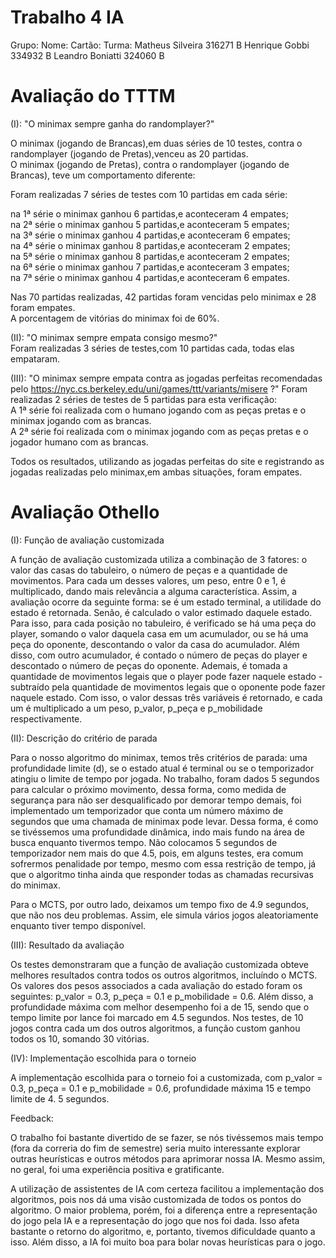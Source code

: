 # Trabalho 4 IA

Grupo:
Nome:              Cartão:   Turma:
Matheus Silveira   316271    B
Henrique Gobbi     334932    B
Leandro Boniatti   324060    B

# Avaliação do TTTM
(I): "O minimax sempre ganha do randomplayer?"

O minimax (jogando de Brancas),em duas séries de 10 testes, contra o randomplayer (jogando de Pretas),venceu as 20 partidas.    
O minimax (jogando de Pretas), contra o randomplayer (jogando de Brancas), teve um comportamento diferente:

Foram realizadas 7 séries de testes com 10 partidas em cada série: 

na 1ª série o minimax ganhou 6 partidas,e aconteceram 4 empates;   
na 2ª série o minimax ganhou 5 partidas,e aconteceram 5 empates;   
na 3ª série o minimax ganhou 4 partidas,e aconteceram 6 empates;   
na 4ª série o minimax ganhou 8 partidas,e aconteceram 2 empates;   
na 5ª série o minimax ganhou 8 partidas,e aconteceram 2 empates;   
na 6ª série o minimax ganhou 7 partidas,e aconteceram 3 empates;   
na 7ª série o minimax ganhou 4 partidas,e aconteceram 6 empates.

Nas 70 partidas realizadas, 42 partidas foram vencidas pelo minimax e 28 foram empates.     
A porcentagem de vitórias do minimax foi de 60%. 
    

(II): "O minimax sempre empata consigo mesmo?"  
Foram realizadas 3 séries de testes,com 10 partidas cada, todas elas empataram.


(III): "O minimax sempre empata contra as jogadas perfeitas recomendadas pelo
https://nyc.cs.berkeley.edu/uni/games/ttt/variants/misere ?"
Foram realizadas 2 séries de testes de 5 partidas para esta verificação:    
A 1ª série foi realizada com o humano jogando com as peças pretas e o minimax jogando com as brancas.   
A 2ª série foi realizada com o minimax jogando com as peças pretas e o jogador humano com as brancas.

Todos os resultados, utilizando as jogadas perfeitas do site e registrando as jogadas realizadas pelo minimax,em ambas situações, foram empates.

# Avaliação Othello

(I): Função de avaliação customizada

A função de avaliação customizada utiliza a combinação de 3 fatores: o valor das casas do tabuleiro, o número de peças e a quantidade de movimentos.
Para cada um desses valores, um peso, entre 0 e 1, é multiplicado, dando mais relevância a alguma característica. Assim, a avaliação ocorre da seguinte forma:
se é um estado terminal, a utilidade do estado é retornada. Senão, é calculado o valor estimado daquele estado. Para isso, para cada posição no tabuleiro, 
é verificado se há uma peça do player, somando o valor daquela casa em um acumulador, ou se há uma peça do oponente, descontando o valor da casa do 
acumulador. Além disso, com outro acumulador, é contado o número de peças do player e descontado o número de peças do oponente. Ademais, é tomada a quantidade
de movimentos legais que o player pode fazer naquele estado - subtraído pela quantidade de movimentos legais que o oponente pode fazer naquele estado. Com  isso, o valor dessas três variáveis é retornado, e cada um é multiplicado a um peso, p_valor, p_peça e p_mobilidade respectivamente.

(II): Descrição do critério de parada

Para o nosso algoritmo do minimax, temos três critérios de parada: uma profundidade limite (d), se o estado atual é terminal ou se o temporizador atingiu o 
limite de tempo por jogada. No trabalho, foram dados 5 segundos para calcular o próximo movimento, dessa forma, como medida de segurança para não ser 
desqualificado por demorar tempo demais, foi implementado um temporizador que conta um número máximo de segundos que uma chamada de minimax pode levar. Dessa 
forma, é como se tivéssemos uma profundidade dinâmica, indo mais fundo na área de busca enquanto tivermos tempo. Não colocamos 5 segundos de temporizador nem 
mais do que 4.5, pois, em alguns testes, era comum sofrermos penalidade por tempo, mesmo com essa restrição de tempo, já que o algoritmo tinha ainda que responder todas as  chamadas recursivas do minimax. 

Para o MCTS, por outro lado, deixamos um tempo fixo de 4.9 segundos, que não nos deu problemas. Assim, ele simula vários jogos aleatoriamente enquanto tiver tempo disponível.

(III): Resultado da avaliação

Os testes demonstraram que a função de avaliação customizada obteve melhores resultados contra todos os outros algoritmos, incluíndo o MCTS. Os valores dos 
pesos associados a cada avaliação do estado foram os seguintes: p_valor = 0.3, p_peça = 0.1 e p_mobilidade = 0.6. Além disso, a profundidade máxima com 
melhor desempenho foi a de 15, sendo que o tempo limite por lance foi marcado em 4.5 segundos. Nos testes, de 10 jogos contra cada um dos outros algoritmos, 
a função custom ganhou todos os 10, somando 30 vitórias.

(IV): Implementação escolhida para o torneio

A implementação escolhida para o torneio foi a customizada, com p_valor = 0.3, p_peça = 0.1 e p_mobilidade = 0.6, profundidade máxima 15 e tempo limite de 4.
5 segundos.

Feedback:

O trabalho foi bastante divertido de se fazer, se nós tivéssemos mais tempo (fora da correria do fim de semestre) seria muito interessante explorar outras
heurísticas e outros métodos para aprimorar nossa IA. Mesmo assim, no geral, foi uma experiência positiva e gratificante.

A utilização de assistentes de IA com certeza facilitou a implementação dos algoritmos, pois nos dá uma visão customizada de todos os pontos do algoritmo.
O maior problema, porém, foi a diferença entre a representação do jogo pela IA e a representação do jogo que nos foi dada. Isso afeta bastante o retorno do
algoritmo, e, portanto, tivemos dificuldade quanto a isso. Além disso, a IA foi muito boa para bolar novas heurísticas para o jogo.

